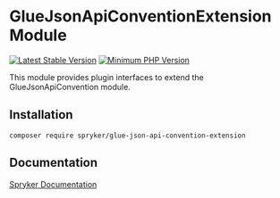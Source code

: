 # GlueJsonApiConventionExtension Module
[![Latest Stable Version](https://poser.pugx.org/spryker/glue-json-api-convention-extension/v/stable.svg)](https://packagist.org/packages/spryker/glue-json-api-convention-extension)
[![Minimum PHP Version](https://img.shields.io/badge/php-%3E%3D%208.3-8892BF.svg)](https://php.net/)

This module provides plugin interfaces to extend the GlueJsonApiConvention module.

## Installation

```
composer require spryker/glue-json-api-convention-extension
```

## Documentation

[Spryker Documentation](https://docs.spryker.com)

